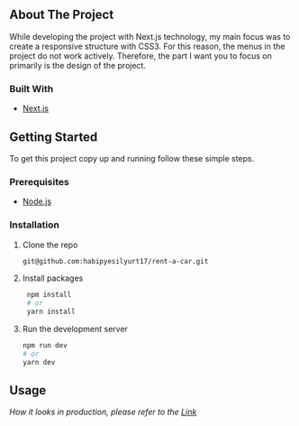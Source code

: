 ## About The Project

While developing the project with Next.js technology, my main focus was to create a responsive structure with CSS3. For this reason, the menus in the project do not work actively. Therefore, the part I want you to focus on primarily is the design of the project.

### Built With

- [Next.js](https://nextjs.org/)

## Getting Started

To get this project copy up and running follow these simple steps.

### Prerequisites

- [Node.js](https://nodejs.org/en/)

### Installation

1. Clone the repo
   ```sh
   git@github.com:habipyesilyurt17/rent-a-car.git
   ```
2. Install packages
   ```sh
    npm install
    # or
    yarn install
   ```
3. Run the development server
   ```bash
   npm run dev
   # or
   yarn dev
   ```

## Usage

_How it looks in production, please refer to the [Link](https://example.com)_
